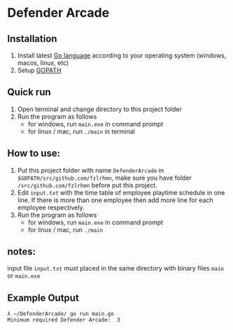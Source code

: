 # Defender Arcade

## Installation
1. Install latest [Go language](https://golang.org/doc/install#install) according to your operating system (windows, macos, linux, etc)
2. Setup [GOPATH](https://github.com/golang/go/wiki/SettingGOPATH)

## Quick run
1. Open terminal and change directory to this project folder
2. Run the program as follows
    - for windows, run `main.exe` in command prompt
    - for linux / mac, run `./main` in terminal

## How to use:
1. Put this project folder with name `DefenderArcade` in `$GOPATH/src/github.com/fzlrhmn`, make sure you have folder `/src/github.com/fzlrhmn` before put this project.
2. Edit `input.txt` with the time table of employee playtime schedule in one line. If there is more than one employee then add more line for each employee respectively.
3. Run the program as follows
    - for windows, run `main.exe` in command prompt
    - for linux / mac, run `./main`

## notes:
input file `input.txt` must placed in the same directory with binary files `main` or `main.exe`

## Example Output
```
λ ~/DefenderArcade/ go run main.go
Minimum required Defender Arcade:  3
```
